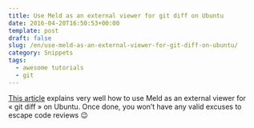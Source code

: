 ```yaml
---
title: Use Meld as an external viewer for git diff on Ubuntu
date: 2016-04-20T16:50:53+00:00
template: post
draft: false
slug: /en/use-meld-as-an-external-viewer-for-git-diff-on-ubuntu/
category: Snippets
tags:
  - awesome tutorials
  - git
---
```


[This article](https://nathanhoad.net/how-to-meld-for-git-diffs-in-ubuntu-hardy) explains very well how to use Meld as an external viewer for « git diff » on Ubuntu. Once done, you won&rsquo;t have any valid excuses to escape code reviews 😉
